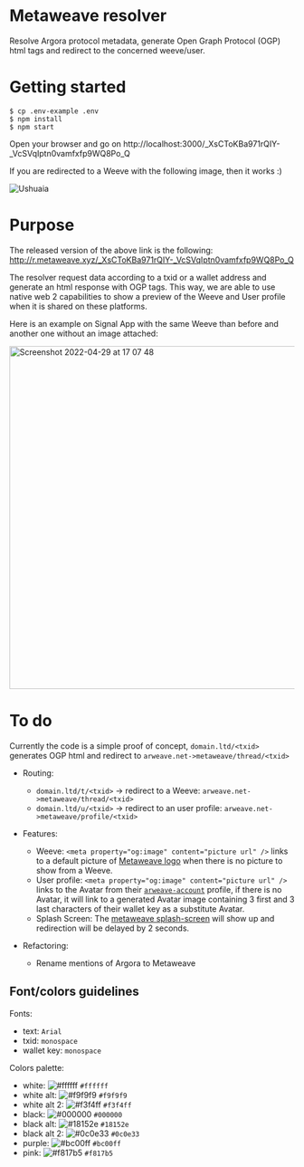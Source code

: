 # Metaweave resolver

Resolve Argora protocol metadata, generate Open Graph Protocol (OGP) html tags and redirect to the concerned weeve/user.

# Getting started

```
$ cp .env-example .env
$ npm install
$ npm start
```

Open your browser and go on http://localhost:3000/_XsCToKBa971rQIY-_VcSVqIptn0vamfxfp9WQ8Po_Q

If you are redirected to a Weeve with the following image, then it works :)

![Ushuaia](https://rrlmwqn6j7k3mtdcdpdwxdqtsrjqlbiytnqdezi3at5inni4kfxq.arweave.net/jFbLQb5P1bZMYhvHa44TlFMFhRibYDJlGwT6hrUcUW8)

# Purpose

The released version of the above link is the following: http://r.metaweave.xyz/_XsCToKBa971rQIY-_VcSVqIptn0vamfxfp9WQ8Po_Q

The resolver request data according to a txid or a wallet address and generate an html response with OGP tags. This way, we are able to use native web 2 capabilities to show a preview of the Weeve and User profile when it is shared on these platforms.

Here is an example on Signal App with the same Weeve than before and another one without an image attached:

<img width="606" alt="Screenshot 2022-04-29 at 17 07 48" src="https://user-images.githubusercontent.com/7074019/165972170-f17754a9-287a-4c89-a71e-cb8f4a76f001.png">

# To do

Currently the code is a simple proof of concept, `domain.ltd/<txid>` generates OGP html and redirect to `arweave.net->metaweave/thread/<txid>`

- Routing:
  - `domain.ltd/t/<txid>` -> redirect to a Weeve: `arweave.net->metaweave/thread/<txid>`
  - `domain.ltd/u/<txid>` -> redirect to an user profile: `arweave.net->metaweave/profile/<txid>`

- Features:
  - Weeve: `<meta property="og:image" content="picture url" />` links to a default picture of [Metaweave logo](https://clqdnswlpdrdmjykpevfim6d6zwjpmh6wb5g5fxocsvtrn4ajqra.arweave.net/EuA2yst44jYnCnkqVDPD9myXsP6wem6W7hSrOLeATCI) when there is no picture to show from a Weeve.
  - User profile: `<meta property="og:image" content="picture url" />` links to the Avatar from their [`arweave-account`](https://github.com/MetaweaveTeam/arweave-account) profile, if there is no Avatar, it will link to a generated Avatar image containing 3 first and 3 last characters of their wallet key as a substitute Avatar.
  - Splash Screen: The [metaweave splash-screen](https://github.com/MetaweaveTeam/splash-screen) will show up and redirection will be delayed by 2 seconds.

- Refactoring:
  - Rename mentions of Argora to Metaweave

## Font/colors guidelines

Fonts: 
- text: `Arial`
- txid: `monospace`
- wallet key: `monospace`

Colors palette:
- white: ![#ffffff](https://via.placeholder.com/15/ffffff/000000?text=+) `#ffffff`
- white alt: ![#f9f9f9](https://via.placeholder.com/15/f9f9f9/000000?text=+) `#f9f9f9`
- white alt 2: ![#f3f4ff](https://via.placeholder.com/15/f3f4ff/000000?text=+) `#f3f4ff`
- black: ![#000000](https://via.placeholder.com/15/000000/000000?text=+) `#000000`
- black alt: ![#18152e](https://via.placeholder.com/15/18152e/000000?text=+) `#18152e`
- black alt 2: ![#0c0e33](https://via.placeholder.com/15/0c0e33/000000?text=+) `#0c0e33`
- purple: ![#bc00ff](https://via.placeholder.com/15/bc00ff/000000?text=+) `#bc00ff`
- pink: ![#f817b5](https://via.placeholder.com/15/f817b5/000000?text=+) `#f817b5`
